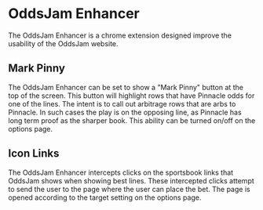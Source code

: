 # OddsJam Enhancer

The OddsJam Enhancer is a chrome extension designed improve the
usability of the OddsJam website.

## Mark Pinny

The OddsJam Enhancer can be set to show a "Mark Pinny" button at
the top of the screen. This button will highlight rows that have
Pinnacle odds for one of the lines. The intent is to call out
arbitrage rows that are arbs to Pinnacle. In such cases the play
is on the opposing line, as Pinnacle has long term proof as the
sharper book. This ability can be turned on/off on the options
page.

## Icon Links

The OddsJam Enhancer intercepts clicks on the sportsbook links
that OddsJam shows when showing best lines. These intercepted
clicks attempt to send the user to the page where the user can
place the bet. The page is opened according to the target setting
on the options page.
